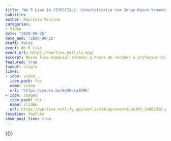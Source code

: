 ```yaml
---
title: "We R Live 14 (ESPECIAL): Geoestatística com Jorge Kazuo Yamamoto"
subtitle: 
author: Maurício Vancine
categories:
- Vídeo
date: "2020-08-25"
date_end: "2020-08-25"
draft: false
event: We R Live
event_url: https://werlive.netlify.app/
excerpt: Nessa live especial teremos a honra de receber o professor Jorge Kazuo Yamamoto, geólogo, autor do livro "Geoestatística", junto ao professor Paulo M. Barbosa Landin, e está por lançar seu livro atualizado com scripts em R. Não perca essa live! Vamos conhecer o autor e sua obra e, quem sabe, sugar um pouco do seu conhecimento? 
featured: true
layout: single
links:
- icon: video
  icon_pack: fas
  name: video
  url: "https://youtu.be/BvURukaIDM0"
- icon: images
  icon_pack: fas
  name: slides
  url: https://werlive.netlify.app/werlive14/apresentacaoJKY_25082020.pdf
location: YouTube
show_post_time: true
---
```


{{<youtube BvURukaIDM0>}}
